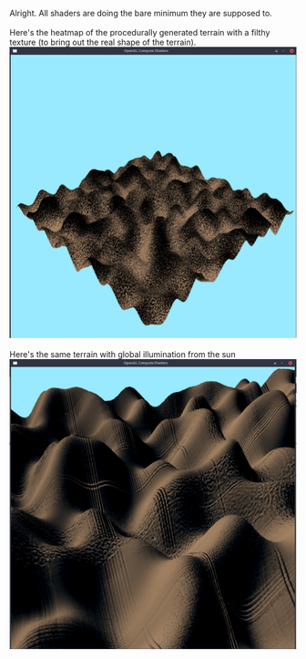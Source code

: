 Alright. All shaders are doing the bare minimum they are supposed to.
<br><br>
Here's the heatmap of the procedurally generated terrain with a filthy texture
(to bring out the real shape of the terrain).
<img alt="preview" src="ScreenShots/Heatmap.png" >
<br><br>
Here's the same terrain with global illumination from the sun
<img alt="preview" src="ScreenShots/Global Lighting.png" >
